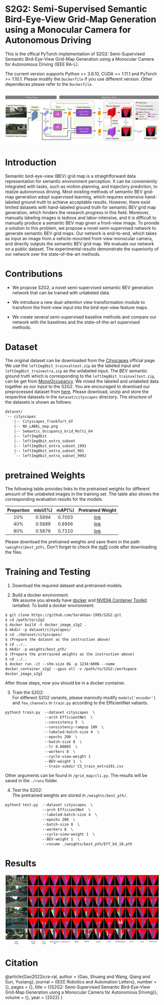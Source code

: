 # S2G2: Semi-Supervised Semantic Bird-Eye-View Grid-Map Generation using a Monocular Camera for Autonomous Driving

This is the offical PyTorch implementation of S2G2: Semi-Supervised Semantic Bird-Eye-View Grid-Map Generation using a Monocular Camera for Autonomous Driving (IEEE RA-L). 

The current version supports Python >= 3.8.10, CUDA >= 1.11.1 and PyTorch >= 1.10.1. Please modify the `Dockerfile` if you use different version. Other dependeces please refer to the `Dockerfile`.    

![overall](./Images/overall.png)   

# Introduction   

Semantic bird-eye-view (BEV) grid map is a straightforward data representation for semantic environment perception. It can be conveniently integrated with tasks, such as motion planning, and trajectory prediction, to realize autonomous driving. Most existing methods of semantic BEV grid-map generation adopt supervised learning, which requires extensive hand-labeled ground truth to achieve acceptable results. However, there exist limited datasets with hand-labeled ground truth for semantic BEV grid map generation, which hinders the research progress in this field. Moreover, manually labeling images is tedious and labor-intensive, and it is difficult to manually produce a semantic BEV map given a front-view image. To provide a solution to this problem, we propose a novel semi-supervised network to generate semantic BEV grid maps. Our network is end-to-end, which takes as input an image from a vehicle-mounted front-view monocular camera, and directly outputs the semantic BEV grid map. We evaluate our network on a public dataset. The experimental results demonstrate the superiority of our network over the state-of-the-art methods.

# Contributions

- We propose S2G2, a novel semi-supervised semantic BEV generation network that can be trained with unlabeled data.   

- We introduce a new dual-attention view transformation module to transform the front-view input into the bird-eye-view feature maps.   

- We create several semi-supervised baseline methods and compare our network with the baselines and the state-of-the-art supervised methods.


# Dataset 

The original dataset can be downloaded from the [Cityscapes](https://www.cityscapes-dataset.com/downloads/) official page. We use the `leftImg8bit_trainvaltest.zip` as the labeled input and `leftImg8bit_trainextra.zip` as the unlabeled input. The BEV semantic ground truth which is corresponding to the `leftImg8bit_trainvaltest.zip`, can be get from [MonoOccupancy](https://ieeexplore.ieee.org/stamp/stamp.jsp?tp=&arnumber=8603774). We mixed the labeled and unlabeled data together as our input to the S2G2. You are encouraged to download our preprocessed dataset from [here](https://labsun-me.polyu.edu.hk/sgao/S2G2/dataset.zip). Please download, unzip and store the respective datasets in the `dataset/cityscapes` directory. The structure of the datasets is shown as follows: 
```
dataset/
`-- cityscapes
    |-- Cityscapes_frankfurt_GT
    |-- NO_LABEL_map.png
    |-- Semantic_Occupancy_Grid_Multi_64
    |-- leftImg8bit
    |-- leftImg8bit_extra_subset
    |-- leftImg8bit_extra_subset_1991
    |-- leftImg8bit_extra_subset_991
    `-- leftImg8bit_extra_subset_9992
```

# pretrained Weights   

The following table provides links to the pretrained weights for different amount of the unlabeled images in the training set. The table also shows the corresponding evaluation results for the models. 

| Proportion | mIoU(%) | mAP(%) | Pretrained Weight |   
| :----: | :----: | :----: | :----: |
| 10% | 0.5894 | 0.7003 | [link](https://labsun-me.polyu.edu.hk/sgao/S2G2/Eff_b4_10.pth) |   
| 40% | 0.5889 | 0.6956 | [link](https://labsun-me.polyu.edu.hk/sgao/S2G2/Eff_b4_40.pth) |     
| 80% | 0.5879 | 0.7110 | [link](https://labsun-me.polyu.edu.hk/sgao/S2G2/Eff_b4_80.pth) |     

Please download the pretrained weights and save them in the path `\weights\best_pth\`. Don't forget to check the [md5](https://labsun-me.polyu.edu.hk/sgao/S2G2/md5.txt) code after downloading the files.

# Training and Testing

1. Download the required dataset and pretrained models.   

2. Build a docker environment.  
We assume you already have [docker](https://docs.docker.com/engine/install/ubuntu/) and [NVIDIA Container Toolkit](https://docs.nvidia.com/datacenter/cloud-native/container-toolkit/install-guide.html) isntalled. To build a docker environment:      
```
$ git clone https://github.com/SarahGao-1995/S2G2.git   
$ cd /path/to/s2g2
$ docker build -t docker_image_s2g2 .
$ mkdir -p dataset/cityscapes/
$ cd ./dataset/cityscapes/
$ (Prepare the dataset as the instruction above)
$ cd ../..
$ mkdir -p weights/best_pth/
$ (Prepare the pretrained weights as the instruction above)
$ cd ../..
$ docker run -it --shm-size 8G -p 1234:6006 --name docker_container_s2g2 --gpus all -v /path/to/S2G2:/workspace docker_image_s2g2
```   
After those steps, now you should be in a docker container. 

3. Train the S2G2:   
For different S2G2 variants, please mannully modify `models['encoder']` and `fea_channels` in `train.py` according to the EfficientNet vatiants.
```
python3 train.py  --dataset cityscapes  \
                  --arch EfficientNet  \ 
                  --consistency 5  \
                  --consistency-rampup 100  \
                  --labeled-batch-size 4  \
                  --epochs 200  \
                  --batch-size 8  \
                  --lr 0.00005  \
                  --workers 8  \
                  --cycle-view-weight 1
                  --BEV-weight 1  \
                  --train-subdir CS_train_extra191.csv
```
Other arguments can be found in `/grid_map/cli.py`. The results will be saved in the `./runs` folder.

4. Test the S2G2:   
The pretrained weights are stored in `/weights/best_pth/`. 
```
python3 test.py  --dataset cityscapes  \
                 --arch EfficientNet  \
                 --labeled-batch-size 4  \
                 --epochs 200  \
                 --batch-size 8  \
                 --workers 8  \
                 --cycle-view-weight 1  \
                 --BEV-weight 1  \
                 --resume ./weights/best_pth/Eff_b4_10.pth
```

# Results   
![results](./Images/results.png)

# Citation  

@article{Gao2022icra-ral,
author = {Gao, Shuang and Wang, Qiang and Sun, Yuxiang},
journal = {IEEE Robotics and Automation Letters},
number = {},
pages = {},
title = {{S2G2: Semi-Supervised Semantic Bird-Eye-View Grid-Map Generation using a Monocular Camera for Autonomous Driving}},
volume = {},
year = {2022}
}

